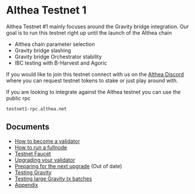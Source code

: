 # Althea Testnet 1

Althea Testnet #1 mainly focuses around the Gravity bridge integration. Our goal is to run this testnet right up until the launch of the Althea chain

- Althea chain parameter selection
- Gravity bridge slashing
- Gravity bridge Orchestrator stability
- IBC testing with B-Harvest and Agoric

If you would like to join this testnet connect with us on the [Althea Discord](https://discordapp.com/invite/vw8twzR) where you can request testnet tokens to stake or just play around with.

If you are looking to integrate against the Althea testnet you can use the public rpc

```
testnet1-rpc.althea.net
```

## Documents

- [How to become a validator](althea-testnet-docs/setting-up-a-validator.md)
- [How to run a fullnode](althea-testnet-docs/setting-up-a-fullnode.md)
- [Testnet Faucet](althea-testnet-docs/faucet.md)
- [Upgrading your validator](althea-testnet-docs/upgrading.md)
- [Preparing for the next upgrade](althea-testnet-docs/preparing-for-upgrade.md) (Out of date)
- [Testing Gravity](althea-testnet-docs/testing-gravity.md)
- [Testing large Gravity tx batches](althea-testnet-docs/big-build-batch.md)
- [Appendix](althea-testnet-docs/appendix.md)
